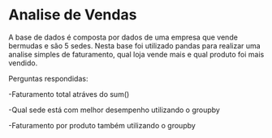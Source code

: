 # Analise de Vendas

A base de dados é composta por dados de uma empresa que vende bermudas e são 5 sedes. 
Nesta base foi utilizado pandas para realizar uma analise simples de faturamento,
qual loja vende mais e qual produto foi mais vendido.

Perguntas respondidas:

-Faturamento total atráves do sum()

-Qual sede está com melhor desempenho utilizando o groupby

-Faturamento por produto também utilizando o groupby
